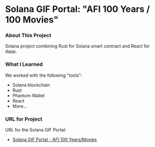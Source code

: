 # Solana GIF Portal: "AFI 100 Years / 100 Movies"

### About This Project

Solana project combining Rust for Solana smart contract and React for dapp.

### What I Learned

We worked with the following "tools":
- Solana blockchain
- Rust
- Phantom Wallet
- React
- More...

### URL for Project

URL for the Solana GIF Portal:
- [Solana GIF Portal - AFI 100 Years/Movies](https://solportal.13z.dev/)


